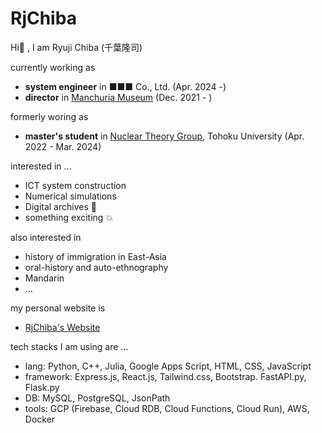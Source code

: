 # RjChiba

Hi👋 , I am Ryuji Chiba (千葉隆司)

currently working as 
- **system engineer** in ■■■ Co., Ltd. (Apr. 2024 -)
- **director** in [Manchuria Museum](https://office.mus-manchuria.com/) (Dec. 2021 - )

formerly woring as
- **master's student** in [Nuclear Theory Group](http://www.nucl.phys.tohoku.ac.jp), Tohoku University (Apr. 2022 - Mar. 2024)

interested in ...
- ICT system construction
- Numerical simulations
- Digital archives 📃
- something exciting 💥

also interested in 
- history of immigration in East-Asia
- oral-history and auto-ethnography
- Mandarin
- ...

my personal website is
- [RjChiba's Website](https://rjchiba.vercel.app)

tech stacks I am using are ...
- lang: Python, C++, Julia, Google Apps Script, HTML, CSS, JavaScript
- framework: Express.js, React.js, Tailwind.css, Bootstrap. FastAPI.py, Flask.py
- DB: MySQL, PostgreSQL, JsonPath
- tools: GCP (Firebase, Cloud RDB, Cloud Functions, Cloud Run), AWS, Docker
